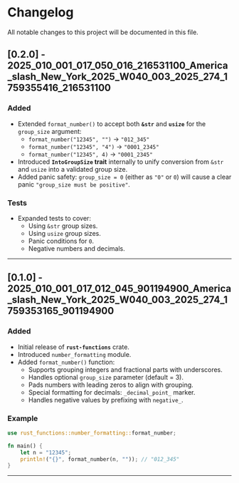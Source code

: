 # Changelog

All notable changes to this project will be documented in this file.

## [0.2.0] - 2025_010_001_017_050_016_216531100_America_slash_New_York_2025_W040_003_2025_274_1759355416_216531100

### Added
- Extended `format_number()` to accept both **`&str`** and **`usize`** for the `group_size` argument:
  - `format_number("12345", "")` → `"012_345"`
  - `format_number("12345", "4")` → `"0001_2345"`
  - `format_number("12345", 4)` → `"0001_2345"`
- Introduced **`IntoGroupSize` trait** internally to unify conversion from `&str` and `usize` into a validated group size.
- Added panic safety: `group_size = 0` (either as `"0"` or `0`) will cause a clear panic `"group_size must be positive"`.

### Tests
- Expanded tests to cover:
  - Using `&str` group sizes.
  - Using `usize` group sizes.
  - Panic conditions for `0`.
  - Negative numbers and decimals.

---

## [0.1.0] - 2025_010_001_017_012_045_901194900_America_slash_New_York_2025_W040_003_2025_274_1759353165_901194900

### Added
- Initial release of **`rust-functions`** crate.
- Introduced `number_formatting` module.
- Added `format_number()` function:
  - Supports grouping integers and fractional parts with underscores.
  - Handles optional `group_size` parameter (default = 3).
  - Pads numbers with leading zeros to align with grouping.
  - Special formatting for decimals: `_decimal_point_` marker.
  - Handles negative values by prefixing with `negative_`.

### Example
```rust
use rust_functions::number_formatting::format_number;

fn main() {
    let n = "12345";
    println!("{}", format_number(n, "")); // "012_345"
}
```

---